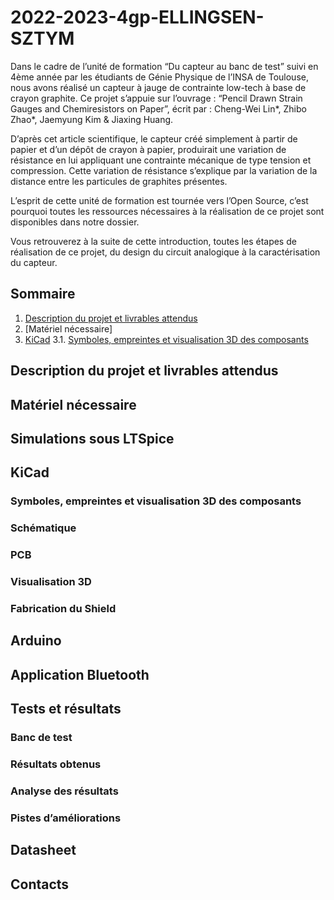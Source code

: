 # 2022-2023-4gp-ELLINGSEN-SZTYM

Dans le cadre de l’unité de formation “Du capteur au banc de test” suivi en 4ème année par les étudiants de Génie Physique de l’INSA de Toulouse, nous avons réalisé un capteur à jauge de contrainte low-tech à base de crayon graphite. Ce projet s’appuie sur l’ouvrage : “Pencil Drawn Strain Gauges and Chemiresistors on Paper”, écrit par : Cheng-Wei Lin*, Zhibo Zhao*, Jaemyung Kim & Jiaxing Huang. 

D’après cet article scientifique, le capteur créé simplement à partir de papier et d’un dépôt de crayon à papier, produirait une variation de résistance en lui appliquant une contrainte mécanique de type tension et compression. Cette variation de résistance s’explique par la variation de la distance entre les particules de graphites présentes. 

L’esprit de cette unité de formation est tournée vers l’Open Source, c’est pourquoi toutes les ressources nécessaires à la réalisation de ce projet sont disponibles dans notre dossier.  

Vous retrouverez à la suite de cette introduction, toutes les étapes de réalisation de ce projet, du design du circuit analogique à la caractérisation du capteur. 

## Sommaire

1. [Description du projet et livrables attendus](#description-du-projet-et-livrables-attendus)
2. [Matériel nécessaire]
3. [KiCad](#KiCad)
3.1. [Symboles, empreintes et visualisation 3D des composants ](#KiCad)

## Description du projet et livrables attendus

## Matériel nécessaire 

## Simulations sous LTSpice

## KiCad
### Symboles, empreintes et visualisation 3D des composants 
### Schématique
### PCB
### Visualisation 3D
### Fabrication du Shield

## Arduino

## Application Bluetooth

## Tests et résultats
### Banc de test
### Résultats obtenus
### Analyse des résultats
### Pistes d’améliorations

## Datasheet

## Contacts



